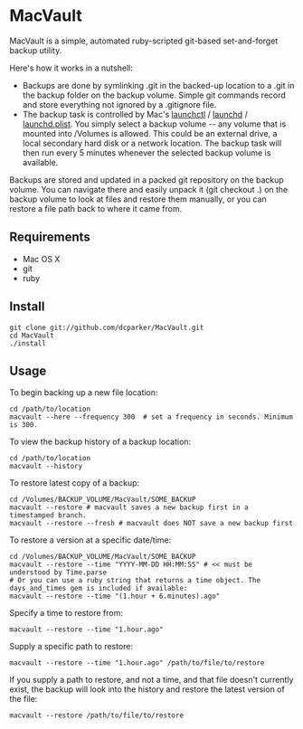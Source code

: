# MacVault

MacVault is a simple, automated ruby-scripted git-based set-and-forget backup utility.

Here's how it works in a nutshell:

- Backups are done by symlinking .git in the backed-up location to a .git in the backup folder on the backup volume. Simple git commands record and store everything not ignored by a .gitignore file.
- The backup task is controlled by Mac's [launchctl](http://developer.apple.com/mac/library/documentation/Darwin/Reference/ManPages/man1/launchctl.1.html) / [launchd](http://developer.apple.com/macosx/launchd.html) / [launchd.plist](http://developer.apple.com/mac/library/documentation/Darwin/Reference/ManPages/man5/launchd.plist.5.html). You simply select a backup volume -- any volume that is mounted into /Volumes is allowed. This could be an external drive, a local secondary hard disk or a network location. The backup task will then run every 5 minutes whenever the selected backup volume is available.

Backups are stored and updated in a packed git repository on the backup volume. You can navigate there and easily unpack it (git checkout .) on the backup volume to look at files and restore them manually, or you can restore a file path back to where it came from.

## Requirements

- Mac OS X
- git
- ruby

## Install

    git clone git://github.com/dcparker/MacVault.git
    cd MacVault
    ./install

## Usage

To begin backing up a new file location:

    cd /path/to/location
    macvault --here --frequency 300  # set a frequency in seconds. Minimum is 300.

To view the backup history of a backup location:

    cd /path/to/location
    macvault --history

To restore latest copy of a backup:

    cd /Volumes/BACKUP_VOLUME/MacVault/SOME_BACKUP
    macvault --restore # macvault saves a new backup first in a timestamped branch.
    macvault --restore --fresh # macvault does NOT save a new backup first
    
To restore a version at a specific date/time:

    cd /Volumes/BACKUP_VOLUME/MacVault/SOME_BACKUP
    macvault --restore --time "YYYY-MM-DD HH:MM:SS" # << must be understood by Time.parse
    # Or you can use a ruby string that returns a time object. The days_and_times gem is included if available:
    macvault --restore --time "(1.hour + 6.minutes).ago"

Specify a time to restore from:

    macvault --restore --time "1.hour.ago"

Supply a specific path to restore:

    macvault --restore --time "1.hour.ago" /path/to/file/to/restore

If you supply a path to restore, and not a time, and that file doesn't currently exist, the backup will look into the history and restore the latest version of the file:

    macvault --restore /path/to/file/to/restore
